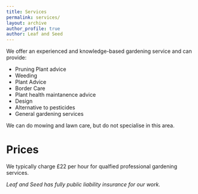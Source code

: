 ```yaml
---
title: Services
permalink: services/
layout: archive
author_profile: true
author: Leaf and Seed
---
```

We offer an experienced and knowledge-based gardening service and can provide:

  * Pruning Plant advice
  * Weeding
  * Plant Advice
  * Border Care
  * Plant health maintanence advice
  * Design
  * Alternative to pesticides
  * General gardening services

We can do mowing and lawn care, but do not specialise in this area.

# Prices
We typically charge £22 per hour for qualfied professional gardening services.

*Leaf and Seed has fully public liability insurance for our work.*

